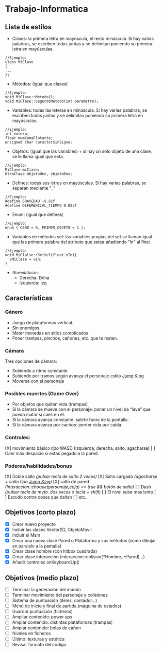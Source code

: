 # Trabajo-Informatica

  ## Lista de estilos
  - Clases: la primera letra en mayúscula, el resto minúscula. Si hay varias palabras, se escriben todas juntas y se delimitan poniendo su primera letra en mayúsculas.
  ```
  //Ejemplo:
  class MiClase
  {
  ...
  };
 ```
  - Métodos: (igual que clases)
  ```
  //Ejemplo:
  void MiClase::Metodo();
  void MiClase::SegundoMetodo(int parametro);
 ```
  - Variables: todas las leteras en minúscula. Si hay varias palabras, se escriben todas juntas y se delimitan poniendo su primera letra en mayúsculas.
  ```
  //Ejemplo:
  int entero;
  float numComaFlotante;
  unsigned char caracterSinSigno;
 ```
  - Objetos: (igual que las variables) + si hay un solo objeto de una clase, se le llama igual que esta.
  ```
  //Ejemplo:
  MiClase miClase;
  OtraClase objetoUno, objetoDos;
 ```
  - Defines: todas sus letras en mayúsculas. Si hay varias palabras, se separan mediante "_"
  ```
  //Ejemplo:
  #define GRAVEDAD -9.81f
  #define DIFERENCIAL_TIEMPO 0.025f
 ```
  - Enum: (igual que defines)
  ```
  //Ejemplo:
  enum { CERO = 0, PRIMER_OBJETO = 1 };
 ```
  - Variables de métodos set: las variables propias del set se llaman igual que las primera palabra del atributo que setea añadiendo "In" al final. 
  ```
  //Ejemplo:
  void MiClalse::SetVel(float vIn){
    vMiClase = vIn;
  }
 ```
  - Abreviaturas:
    - Derecha: Dcha
    - Izquierda: Izq

  ## Características
   ### Género
   - Juego de plataformas vertical.
   - Sin enemigos.
   - Meter monedas en sitios complicados.
   - Poner trampas, pinchos, cañones, etc. que te maten.
   ### Cámara     
   Tres opciones de cámara:
   - Subiendo a ritmo constante 
   - Subiendo por tramos según avanza el personaje estilo [Jump King](https://www.youtube.com/watch?v=ktVhJ41AExU)
   - Moverse con el personaje
   ### Posibles muertes (Game Over)
   - Por objetos que quitan vida (trampas)
   - Si la cámara se mueve con el personaje: poner un nivel de “lava” que pueda matar si caes en él.     
   - Si la cámara avanza constante: salirte fuera de la pantalla.
   - Si la cámara avanza por cachos: perder vida por caída.
   ### Controles:
   [X] movimiento básico *tipo* WASD (Izquierda, derecha, salto, agacharse) 
   [ ] Caer más despacio si estás pegado a la pared.
   ### Poderes/habilidades/bonus
   [X] Doble salto _(pulsar tecla de salto 2 veces)_
   [X] Salto cargado _(agacharse + salto tipo [Jump King](https://www.youtube.com/watch?v=ktVhJ41AExU))_
   [X] salto de pared _(Interacción::choque(personaje,caja) == true && botón de salto)_
   [ ] Dash _(pulsar tecla de mvto. dos veces o tecla + shift)_
   [ ] El nivel sube mas lento 
   [ ] Escudo contra cosas que dañan
   [ ] etc...
    
## Objetivos (corto plazo)
- [X] Crear nuevo proyecto
- [X] Incluir las clases Vector2D, ObjetoMovil
- [X] Incluir el Main
- [X] Crear una nueva clase Pared o Plataforma y sus métodos (como dibujar en paralelo a la pantalla)
- [X] Crear clase hombre (con hitbox cuadrada)
- [X] Crear clase interacción (interaccion::colision(*Hombre, *Pared)...)
- [X] Añadir controles onKeyboardUp() 

## Objetivos (medio plazo)
- [ ] Terminar la generación del mundo
- [ ] Terminar movimiento del personaje y colisiones
- [ ] Sistema de puntuación (items, contador...)
- [ ] Menú de inicio y final de partida (máquina de estados)
- [ ] Guardar puntuación (ficheros)
- [ ] Ampliar contenido: power ups 
- [ ] Ampiar contenido: distintas plataformas (trampas)
- [ ] Ampiar contenido: bolas de cañon
- [ ] Niveles en ficheros
- [ ] Último: texturas y estética
- [ ] Revisar formato del código
